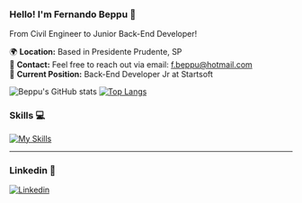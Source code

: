 ### Hello! I'm Fernando Beppu 🤙

From Civil Engineer to Junior Back-End Developer!

🌍 **Location:** Based in Presidente Prudente, SP  
📧 **Contact:** Feel free to reach out via email: [f.beppu@hotmail.com](mailto:f.beppu@hotmail.com)  
💼 **Current Position:** Back-End Developer Jr at Startsoft

![Beppu's GitHub stats](https://github-readme-stats.vercel.app/api?username=feebeppu&show_icons=true&theme=dracula&hide=prs)
[![Top Langs](https://github-readme-stats.vercel.app/api/top-langs/?username=feebeppu&layout=compact&theme=dracula&card_width=480)](https://github.com/anuraghazra/github-readme-stats)

### Skills 💻
[![My Skills](https://skillicons.dev/icons?i=nestjs,ts,js,postgres,docker,aws,kubernetes)](https://skillicons.dev)

<hr></hr>

### Linkedin 🔗

[![Linkedin](https://skillicons.dev/icons?i=linkedin)](https://www.linkedin.com/in/fernando-beppu-6b20a4199/)
